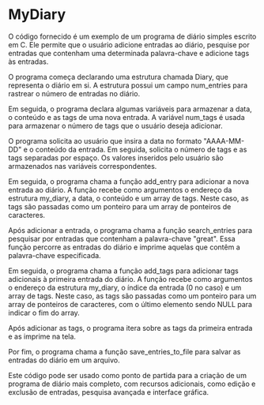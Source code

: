 # MyDiary
O código fornecido é um exemplo de um programa de diário simples escrito em C. Ele permite que o usuário adicione entradas ao diário, pesquise por entradas que contenham uma determinada palavra-chave e adicione tags às entradas.

O programa começa declarando uma estrutura chamada Diary, que representa o diário em si. A estrutura possui um campo num_entries para rastrear o número de entradas no diário.

Em seguida, o programa declara algumas variáveis para armazenar a data, o conteúdo e as tags de uma nova entrada. A variável num_tags é usada para armazenar o número de tags que o usuário deseja adicionar.

O programa solicita ao usuário que insira a data no formato "AAAA-MM-DD" e o conteúdo da entrada. Em seguida, solicita o número de tags e as tags separadas por espaço. Os valores inseridos pelo usuário são armazenados nas variáveis correspondentes.

Em seguida, o programa chama a função add_entry para adicionar a nova entrada ao diário. A função recebe como argumentos o endereço da estrutura my_diary, a data, o conteúdo e um array de tags. Neste caso, as tags são passadas como um ponteiro para um array de ponteiros de caracteres.

Após adicionar a entrada, o programa chama a função search_entries para pesquisar por entradas que contenham a palavra-chave "great". Essa função percorre as entradas do diário e imprime aquelas que contêm a palavra-chave especificada.

Em seguida, o programa chama a função add_tags para adicionar tags adicionais à primeira entrada do diário. A função recebe como argumentos o endereço da estrutura my_diary, o índice da entrada (0 no caso) e um array de tags. Neste caso, as tags são passadas como um ponteiro para um array de ponteiros de caracteres, com o último elemento sendo NULL para indicar o fim do array.

Após adicionar as tags, o programa itera sobre as tags da primeira entrada e as imprime na tela.

Por fim, o programa chama a função save_entries_to_file para salvar as entradas do diário em um arquivo.

Este código pode ser usado como ponto de partida para a criação de um programa de diário mais completo, com recursos adicionais, como edição e exclusão de entradas, pesquisa avançada e interface gráfica.
